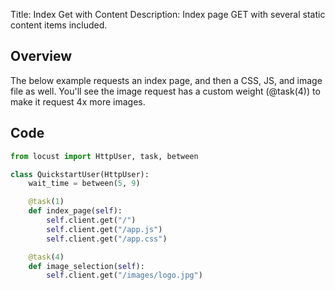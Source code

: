 Title: Index Get with Content
Description: Index page GET with several static content items included.

## Overview

The below example requests an index page, and then a CSS, JS, and image file as well. You'll see the 
image request has a custom weight (@task(4)) to make it request 4x more images. 

## Code

```python
from locust import HttpUser, task, between

class QuickstartUser(HttpUser):
    wait_time = between(5, 9)

    @task(1)
    def index_page(self):
        self.client.get("/")
        self.client.get("/app.js")
        self.client.get("/app.css")

    @task(4)
    def image_selection(self):
        self.client.get("/images/logo.jpg")
```
